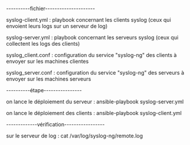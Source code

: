 

----------fichier---------------------

syslog-client.yml : playbook concernant les clients syslog (ceux qui envoient leurs logs sur un serveur de log)

syslog-server.yml : playbook concernant les serveurs syslog (ceux qui collectent les logs des clients)

syslog_client.conf : configuration du service "syslog-ng" des clients à envoyer sur les machines clientes

syslog_server.conf : configuration du service "syslog-ng" des serveurs à envoyer sur les machines serveurs

----------étape----------------

on lance le déploiement du serveur : ansible-playbook syslog-server.yml

on lance le déploiement des clients : ansible-playbook syslog-client.yml

-------------vérification-----------------

sur le serveur de log : cat /var/log/syslog-ng/remote.log
